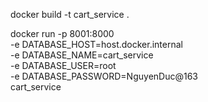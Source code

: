 docker build -t cart_service .

docker run -p 8001:8000 \
  -e DATABASE_HOST=host.docker.internal \
  -e DATABASE_NAME=cart_service \
  -e DATABASE_USER=root \
  -e DATABASE_PASSWORD=NguyenDuc@163 \
  cart_service